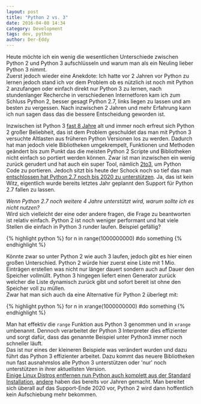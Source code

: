 ```yaml
---
layout: post
title: "Python 2 vs. 3"
date: 2016-04-08 14:34
category: Development
tags: dev, python
author: Der-Eddy
---
```

Heute möchte ich ein wenig die wesentlichen Unterschiede zwischen Python 2 und Python 3 aufschlüsseln und warum man als ein Neuling lieber Python 3 nimmt.  
Zuerst jedoch wieder eine Anekdote: Ich hatte vor 2 Jahren vor Python zu lernen jedoch stand ich vor dem Problem ob es nützlich ist noch mit Python 2 anzufangen oder einfach direkt nur Python 3 zu lernen, nach stundenlanger Recherche in verschiedenen Internetforen kam ich zum Schluss Python 2, besser gesagt Python 2.7, links liegen zu lassen und am besten zu vergessen. Nach inzwischen 2 Jahren und mehr Erfahrung kann ich nun sagen dass das die bessere Entscheidung geworden ist.

Inzwischen ist Python 3 [fast 8 Jahre](https://www.python.org/download/releases/3.0/) alt und immer noch erfreut sich Python 2 großer Beliebheit, das ist dem Problem geschuldet das man mit Python 3 versuchte Altlasten aus früheren Python Versionen los zu werden. Dadurch hat man jedoch viele Bibliotheken umgekrempelt, Funktionen und Methoden geändert bis zum Punkt das die meisten Python 2 Scripte und Bibliotheken nicht einfach so portiert werden können. Zwar ist man inzwischen ein wenig zurück gerudert und hat auch ein super Tool, nämlich [2to3](https://docs.python.org/2/library/2to3.html), um Python Code zu portieren. Jedoch sitzt bis heute der Schock noch so tief das man [entschlossen hat Python 2.7 noch bis 2020 zu unterstützen](https://hg.python.org/peps/rev/76d43e52d978). Ja, das ist kein Witz, eigentlich wurde bereits letztes Jahr geplannt den Support für Python 2.7 fallen zu lassen.

*Wenn Python 2.7 noch weitere 4 Jahre unterstützt wird, warum sollte ich es nicht nutzen?*  
Wird sich vielleicht der eine oder andere fragen, die Frage zu beantworten ist relativ einfach. Python 2 ist noch weniger performant und hat viele Stellen die einfach in Python 3 runder laufen. Beispiel gefällig?

{% highlight python %}
for n in range(1000000000)
    #do something
{% endhighlight %}

Könnte zwar so unter Python 2 wie auch 3 laufen, jedoch gibt es hier einen großen Unterschied. Python 2 würde hier zuerst eine Liste mit 1 Mio. Einträgen erstellen was nicht nur länger dauert sondern auch auf Dauer den Speicher vollmüllt. Python 3 hingegen liefert einen Generator zurück welcher die Liste dynamisch zurück gibt und sofort bereit ist ohne den Speicher voll zu müllen.  
Zwar hat man sich auch da eine Alternative für Python 2 überlegt mit:

{% highlight python %}
for n in xrange(1000000000)
    #do something
{% endhighlight %}

Man hat effektiv die `range` Funktion aus Python 3 genommen und in `xrange` umbenannt. Dennoch verarbeitet der Python 3 Interpreter dies effizienter und sorgt dafür, dass das genannte Beispiel unter Python3 immer noch schneller läuft.  
Das ist nur eines der kleineren Beispiele was verändert wurden und dazu führt das Python 3 effizienter arbeitet. Dazu kommt das neuere Bibliotheken nun fast ausnahmslos alle Python 3 unterstützen oder 'nur' noch unterstützen in ihrer aktuellsten Version.  
[Einige Linux Distros entfernen nun Python auch komplett aus der Standard Installation](https://lists.ubuntu.com/archives/ubuntu-devel/2015-June/038799.html), [andere](https://www.archlinux.org/news/python-is-now-python-3/) haben das bereits vor Jahren gemacht. Man bereitet sich überall auf das Support-Ende 2020 vor, Python 2 wird dann hoffentlich kein Aufschiebung mehr bekommen.
